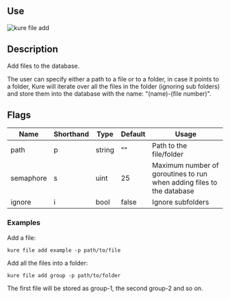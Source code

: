 ## Use

![kure file add](https://user-images.githubusercontent.com/51374959/98058767-475f0e80-1e24-11eb-8b08-c6c744fe8e11.png)

## Description

Add files to the database.

The user can specify either a path to a file or to a folder, in case it points to a folder, Kure will iterate over all the files in the folder (ignoring sub folders) and store them into the database with the name: "(name)-(file number)".

## Flags 

|  Name     |  Shorthand    |     Type      |    Default    |                               Usage                                   |
|-----------|---------------|---------------|---------------|-----------------------------------------------------------------------|
| path      | p             | string        | ""            | Path to the file/folder                                               |
| semaphore | s             | uint          | 25            | Maximum number of goroutines to run when adding files to the database |
| ignore    | i             | bool          | false         | Ignore subfolders                                                     | 

### Examples

Add a file:
```
kure file add example -p path/to/file
```

Add all the files into a folder:
```
kure file add group -p path/to/folder
```
The first file will be stored as group-1, the second group-2 and so on.